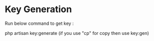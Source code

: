 # Key Generation

Run below command to get key :

php artisan key:generate \(if you use "cp" for copy then use key:gen\)

